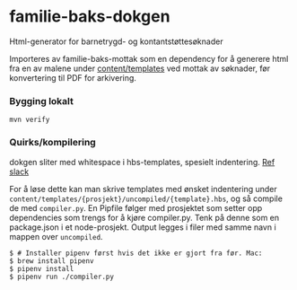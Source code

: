 # familie-baks-dokgen
Html-generator for barnetrygd- og kontantstøttesøknader

Importeres av familie-baks-mottak som en dependency for å generere html fra en av malene under [content/templates](content/templates) ved mottak av søknader, før konvertering til PDF for arkivering.

### Bygging lokalt
`mvn verify`

### Quirks/kompilering
dokgen sliter med whitespace i hbs-templates, spesielt indentering. [Ref slack](https://nav-it.slack.com/archives/CJN0STWB0/p1619430956095800)

For å løse dette kan man skrive templates med ønsket indentering under `content/templates/{prosjekt}/uncompiled/{template}.hbs`,
og så compile de med `compiler.py`.
En Pipfile følger med prosjektet som setter opp dependencies som trengs for å kjøre compiler.py. Tenk på denne som en package.json i et node-prosjekt.
Output legges i filer med samme navn i mappen over `uncompiled`.

```shell
$ # Installer pipenv først hvis det ikke er gjort fra før. Mac:
$ brew install pipenv
$ pipenv install
$ pipenv run ./compiler.py
```
